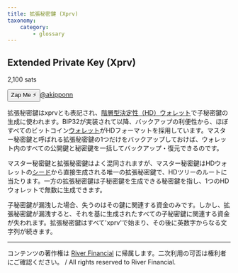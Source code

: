 ```yaml
---
title: 拡張秘密鍵 (Xprv)
taxonomy:
    category:
        - glossary
---
```


## Extended Private Key (Xprv)
2,100 sats

<div><button class="zap-button" data-npub="npub17d7ham6ucsm2yxuwa9k9th49d44lfa50uk2fq0v2p0jxs2npnyxsaxxt59" data-relays="wss://relay.damus.io,wss://relay.snort.social,wss://nostr.wine,wss://relay.nostr.band">Zap Me ⚡</button><a href="https://twitter.com/akipponn">@akipponn</a></div>

拡張秘密鍵はxprvとも表記され、[階層型決定性（HD）ウォレット](http://lostinbitcoin.jp.testrs.jp/staging/glossary/bip32/)で子秘密鍵の生成に使われます。BIP32が実装されて以降、バックアップの利便性から、ほぼすべてのビットコイン[ウォレット](http://lostinbitcoin.jp.testrs.jp/staging/glossary/wallet/)がHDフォーマットを採用しています。マスター秘密鍵と呼ばれる拡張秘密鍵の1つだけをバックアップしておけば、ウォレット内のすべての公開鍵と秘密鍵を一括してバックアップ・復元できるのです。

マスター秘密鍵と拡張秘密鍵はよく混同されますが、マスター秘密鍵はHDウォレットの[シード](http://lostinbitcoin.jp.testrs.jp/staging/glossary/seed/)から直接生成される唯一の拡張秘密鍵で、HDツリーのルートに当たります。一方の拡張秘密鍵は子秘密鍵を生成できる秘密鍵を指し、1つのHDウォレットで無数に生成できます。

子秘密鍵が漏洩した場合、失うのはその鍵に関連する資金のみです。しかし、拡張秘密鍵が漏洩すると、それを基に生成されたすべての子秘密鍵に関連する資金が失われます。拡張秘密鍵はすべて'xprv'で始まり、その後に英数字からなる文字列が続きます。

---
コンテンツの著作権は [River Financial](https://river.com/) に帰属します。二次利用の可否は権利者にご確認ください。 / All rights reserved to River Financial.
